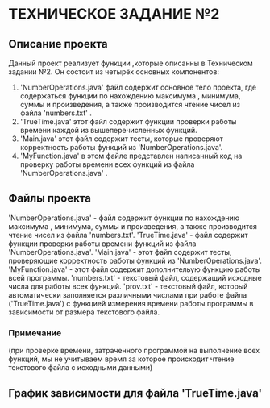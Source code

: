 # ТЕХНИЧЕСКОЕ ЗАДАНИЕ №2

## Описание проекта

Данный проект реализует функции ,которые описанны в Техническом задании №2. Он состоит из четырёх основных компонентов:
1. 'NumberOperations.java' файл содержит основное тело проекта, где содержаться функции по нахождению максимума , минимума, суммы и произведения, а также производится чтение чисел из файла 'numbers.txt' .
2. 'TrueTime.java' этот файл содержит функции проверки работы времени каждой из вышеперечисленных функций.
3. 'Main.java' этот файл содержит тесты, которые проверяют корректность работы функций из 'NumberOperations.java'.
4. 'MyFunction.java' в этом файле представлен написанный код на проверку работы времени всех функций из файла 'NumberOperations.java' .

## Файлы проекта

'NumberOperations.java' - файл содержит функции по нахождению максимума , минимума, суммы и произведения, а также производится чтение чисел из файла 'numbers.txt'.
'TrueTime.java' - файл содержит функции проверки работы времени функций из файла 'NumberOperations.java'.
'Main.java' - этот файл содержит тесты, проверяющие корректность работы функций из 'NumberOperations.java'.
'MyFunction.java' - этот файл содержит дополнительую функцию работы всей программы.
'numbers.txt' - текстовый файл, содержащий исходные числа для работы всех функций.
'prov.txt' - текстовый файл, который автоматически заполняется различными числами при работе файла ('TrueTime.java') с функцией измерения времени работы программы в зависимости от размера текстового файла.

### Примечание

(при проверке времени, затраченного программой на выполнение всех функций, мы не учитываем время за которое происходит чтение текстового файла с исходными данными)

## График зависимости для файла 'TrueTime.java'

